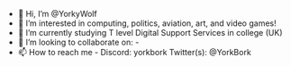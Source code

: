 - 👋 Hi, I’m @YorkyWolf
- 👀 I’m interested in computing, politics, aviation, art, and video games!
- 🌱 I’m currently studying T level Digital Support Services in college (UK)
- 💞️ I’m looking to collaborate on: -
- 📫 How to reach me - Discord: yorkbork Twitter(s): @YorkBork
